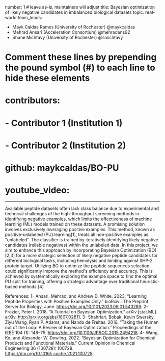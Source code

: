 number: 1 # leave as-is, maintainers will adjust
title: Bayesian optimization of likely negative candidates in imbalanced biological datasets
topic: real-world
team_leads:
  - Mayk Caldas Ramos (University of Rochester) @maykcaldas
  - Mehrad Ansari (Acceleration Consortium)     @mehradans92
  - Shane Michtavy (University of Rochester)    @smichtavy

# Comment these lines by prepending the pound symbol (#) to each line to hide these elements
# contributors:
#   - Contributor 1 (Institution 1)
#   - Contributor 2 (Institution 2)

# github: maykcaldas/BO-PU
# youtube_video: <your-video-id>

---

Available peptide datasets often lack class balance due to experimental and technical challenges of the high-throughput screening methods in identifying negative examples, which limits the effectiveness of machine learning (ML) models trained on these datasets. A promising solution involves exclusively leveraging positive examples. This method, known as positive-unlabeled (PU) learning[1], treats all non-positive examples as "unlabeled". The classifier is trained by iteratively identifying likely negative candidates (reliable negatives) within the unlabeled data. In this project, we aim to enhance this approach by incorporating Bayesian Optimization (BO)[2,3] for a more strategic selection of likely negative peptide candidates for different biological tasks, including hemolysis and binding against SHP-2 protein target. Utilizing BO to optimize the peptide sequences selection could significantly improve the method's efficiency and accuracy. This is achieved by systematically exploring the example space to find the optimal PU split for training, offering a strategic advantage over traditional heuristic-based methods.[4]

References:
1- Ansari, Mehrad, and Andrew D. White. 2023. “Learning Peptide Properties with Positive Examples Only.” bioRxiv : The Preprint Server for Biology, June. https://doi.org/10.1101/2023.06.01.543289.
2- Frazier, Peter I. 2018. “A Tutorial on Bayesian Optimization.” arXiv [stat.ML]. arXiv. http://arxiv.org/abs/1807.02811.
3- Shahriari, Bobak, Kevin Swersky, Ziyu Wang, Ryan P. Adams, and Nando de Freitas. 2016. “Taking the Human out of the Loop: A Review of Bayesian Optimization.” Proceedings of the IEEE 104 (1): 148–75. https://doi.org/10.1109/JPROC.2015.2494218.
4- Wang, Ke, and Alexander W. Dowling. 2022. “Bayesian Optimization for Chemical Products and Functional Materials.” Current Opinion in Chemical Engineering 36 (100728): 100728. https://doi.org/10.1016/j.coche.2021.100728.
